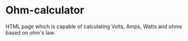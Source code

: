 # Ohm-calculator
HTML page which is capable of calculating Volts, Amps, Watts and ohms based on ohm's law.
